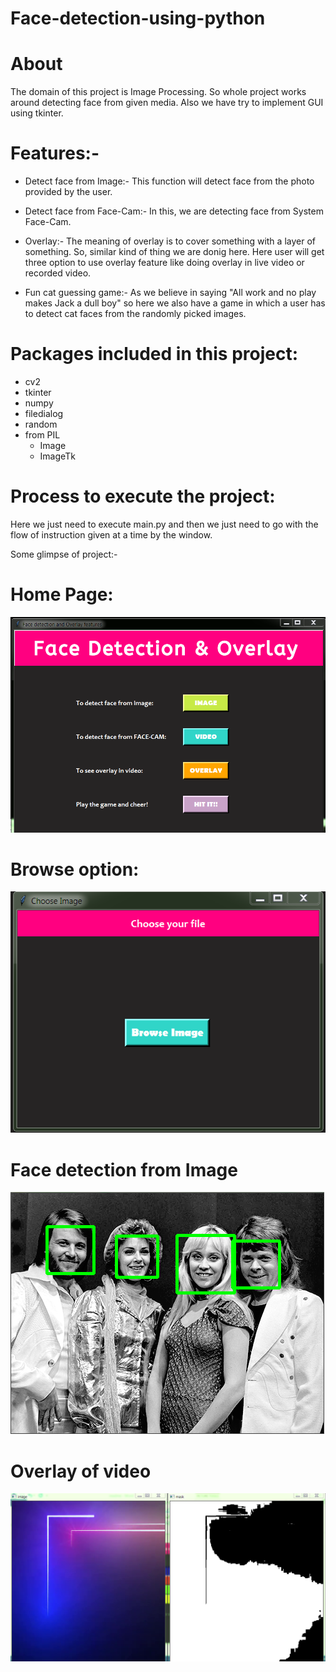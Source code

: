 # Face-detection-using-python


# About
The domain of this project is Image Processing. So whole project works around detecting face from given media. 
Also we have try to implement GUI using tkinter. 

# Features:-
-	Detect face from Image:-
    This function will detect face from the photo provided by the user.

-	Detect face from Face-Cam:-
    In this, we are detecting face from System Face-Cam.

-	Overlay:-
    The meaning of overlay is to cover something with a layer of something. So, similar kind of     thing we are donig here. Here user will get three option to use overlay feature like doing overlay in live video or recorded video.

-	Fun cat guessing game:-
As we believe in saying "All work and no play makes Jack a dull boy" so here we also have a game in which a user has to detect cat faces from the randomly picked images.

# Packages included in this project:
-	cv2
-	tkinter
-	numpy
-	filedialog
-	random
-	from PIL
      -    Image
      -    ImageTk

# Process to execute the project:
Here we just need to execute main.py and then we just need to go with the flow of instruction given at a time by the window.

Some glimpse of project:-

# Home Page:
![Home Page](https://github.com/khushij12/Face-detection-using-python/blob/master/Demo/1.png)

# Browse option:
![1](https://github.com/khushij12/Face-detection-using-python/blob/master/Demo/2.png)

# Face detection from Image
![2](https://github.com/khushij12/Face-detection-using-python/blob/master/Demo/3.png)

# Overlay of video
![3](https://github.com/khushij12/Face-detection-using-python/blob/master/Demo/5.png)




